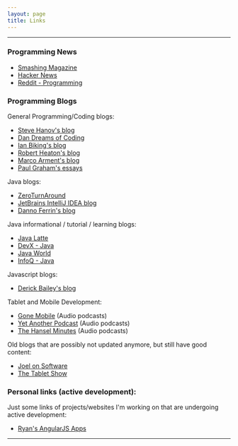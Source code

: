 ```yaml
---
layout: page
title: Links
---
```


<hr />

### Programming News

- [Smashing Magazine](http://www.smashingmagazine.com/)
- [Hacker News](https://news.ycombinator.com/news)
- [Reddit - Programming](http://www.reddit.com/r/programming)


### Programming Blogs

General Programming/Coding blogs:

- [Steve Hanov's blog](http://stevehanov.ca/blog/)
- [Dan Dreams of Coding](http://dandreamsofcoding.com/)
- [Ian Biking's blog](http://www.ianbicking.org/blog/)
- [Robert Heaton's blog](http://robertheaton.com/)
- [Marco Arment's blog](http://www.marco.org/)
- [Paul Graham's essays](http://paulgraham.com/articles.html)

Java blogs:

- [ZeroTurnAround](http://zeroturnaround.com/rebellabs/)
- [JetBrains IntelliJ IDEA blog](http://blog.jetbrains.com/idea/)
- [Danno Ferrin's blog](http://speling.shemnon.com/)

Java informational / tutorial / learning blogs:

- [Java Latte](http://java-latte.blogspot.in/)
- [DevX - Java](http://www.devx.com/Java/)
- [Java World](http://www.javaworld.com/)
- [InfoQ - Java](http://www.infoq.com/java/)

Javascript blogs:

- [Derick Bailey's blog](http://derickbailey.com/)

Tablet and Mobile Development:

- [Gone Mobile](http://gonemobile.io/)  (Audio podcasts)
- [Yet Another Podcast](http://jesseliberty.com/podcast/) (Audio podcasts)
- [The Hansel Minutes](http://hanselminutes.com/) (Audio podcasts)


Old blogs that are possibly not updated anymore, but still have good content:

- [Joel on Software](http://www.joelonsoftware.com/)
- [The Tablet Show](http://thetabletshow.com/archives.aspx)

### Personal links (active development):

Just some links of projects/websites I'm working on that are undergoing active development:

- [Ryan's AngularJS Apps](http://rluu-angular-apps.s3-website-us-east-1.amazonaws.com/)

<hr />

